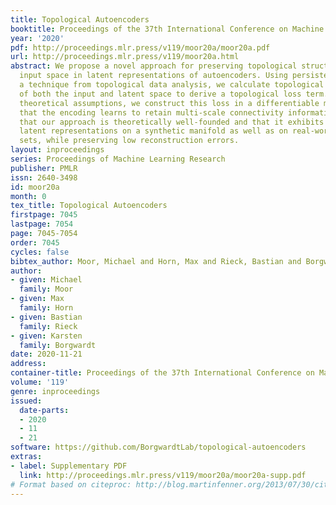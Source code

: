 ```yaml
---
title: Topological Autoencoders
booktitle: Proceedings of the 37th International Conference on Machine Learning
year: '2020'
pdf: http://proceedings.mlr.press/v119/moor20a/moor20a.pdf
url: http://proceedings.mlr.press/v119/moor20a.html
abstract: We propose a novel approach for preserving topological structures of the
  input space in latent representations of autoencoders. Using persistent homology,
  a technique from topological data analysis, we calculate topological signatures
  of both the input and latent space to derive a topological loss term. Under weak
  theoretical assumptions, we construct this loss in a differentiable manner, such
  that the encoding learns to retain multi-scale connectivity information. We show
  that our approach is theoretically well-founded and that it exhibits favourable
  latent representations on a synthetic manifold as well as on real-world image data
  sets, while preserving low reconstruction errors.
layout: inproceedings
series: Proceedings of Machine Learning Research
publisher: PMLR
issn: 2640-3498
id: moor20a
month: 0
tex_title: Topological Autoencoders
firstpage: 7045
lastpage: 7054
page: 7045-7054
order: 7045
cycles: false
bibtex_author: Moor, Michael and Horn, Max and Rieck, Bastian and Borgwardt, Karsten
author:
- given: Michael
  family: Moor
- given: Max
  family: Horn
- given: Bastian
  family: Rieck
- given: Karsten
  family: Borgwardt
date: 2020-11-21
address: 
container-title: Proceedings of the 37th International Conference on Machine Learning
volume: '119'
genre: inproceedings
issued:
  date-parts:
  - 2020
  - 11
  - 21
software: https://github.com/BorgwardtLab/topological-autoencoders
extras:
- label: Supplementary PDF
  link: http://proceedings.mlr.press/v119/moor20a/moor20a-supp.pdf
# Format based on citeproc: http://blog.martinfenner.org/2013/07/30/citeproc-yaml-for-bibliographies/
---
```

